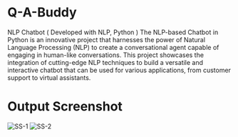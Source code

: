 # Q-A-Buddy
NLP Chatbot ( Developed with NLP, Python )
The NLP-based Chatbot in Python is an innovative project that harnesses the power of Natural Language Processing (NLP) to create a conversational agent capable of engaging in human-like conversations. This project showcases the integration of cutting-edge NLP techniques to build a versatile and interactive chatbot that can be used for various applications, from customer support to virtual assistants.

# Output Screenshot 

![SS-1](https://github.com/divyanshuguptaa/Q-A-Buddy/assets/141594416/f3b6aa9d-081b-414e-baeb-033d0a6d8f6a)
![SS-2](https://github.com/divyanshuguptaa/Q-A-Buddy/assets/141594416/077c89e6-5208-4357-8041-76c1af2b2f21)

